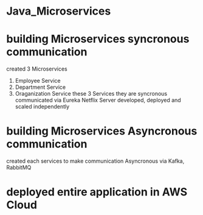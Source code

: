 # Java_Microservices
# building Microservices syncronous communication
created 3 Microservices
1. Employee Service
2. Department Service
3. Oraganization Service
   these 3 Services they are syncronous communicated via Eureka Netflix Server
   developed, deployed and scaled independently
# building Microservices Asyncronous communication
  created each services to make communication Asyncronous via Kafka, RabbitMQ
# deployed entire application in AWS Cloud
